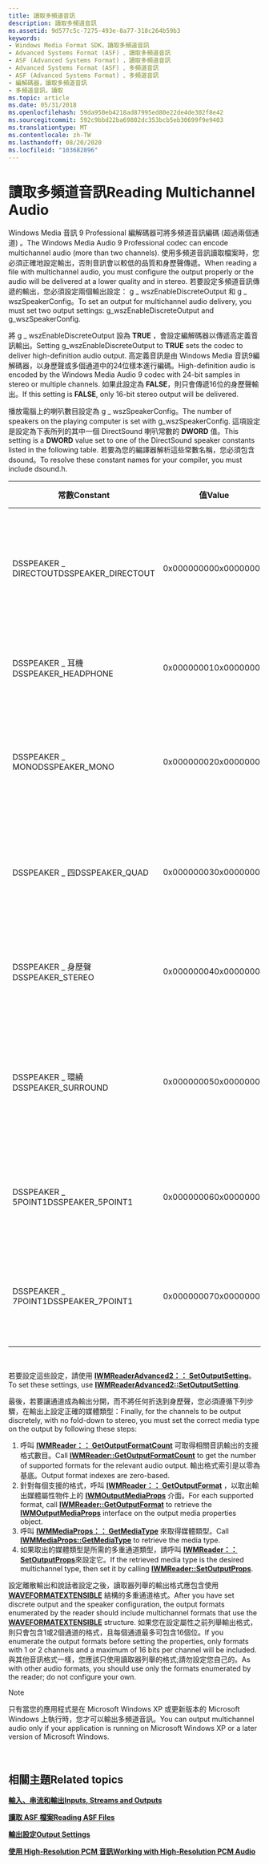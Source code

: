 ```yaml
---
title: 讀取多頻道音訊
description: 讀取多頻道音訊
ms.assetid: 9d577c5c-7275-493e-8a77-318c264b59b3
keywords:
- Windows Media Format SDK，讀取多頻道音訊
- Advanced Systems Format (ASF) 、讀取多頻道音訊
- ASF (Advanced Systems Format) ，讀取多頻道音訊
- Advanced Systems Format (ASF) 、多頻道音訊
- ASF (Advanced Systems Format) 、多頻道音訊
- 編解碼器，讀取多頻道音訊
- 多頻道音訊，讀取
ms.topic: article
ms.date: 05/31/2018
ms.openlocfilehash: 59da950eb4218ad87995ed80e22de4de302f8e42
ms.sourcegitcommit: 592c9bbd22ba69802dc353bcb5eb30699f9e9403
ms.translationtype: MT
ms.contentlocale: zh-TW
ms.lasthandoff: 08/20/2020
ms.locfileid: "103682896"
---
```

# <a name="reading-multichannel-audio"></a><span data-ttu-id="6b3ed-110">讀取多頻道音訊</span><span class="sxs-lookup"><span data-stu-id="6b3ed-110">Reading Multichannel Audio</span></span>

<span data-ttu-id="6b3ed-111">Windows Media 音訊 9 Professional 編解碼器可將多頻道音訊編碼 (超過兩個通道) 。</span><span class="sxs-lookup"><span data-stu-id="6b3ed-111">The Windows Media Audio 9 Professional codec can encode multichannel audio (more than two channels).</span></span> <span data-ttu-id="6b3ed-112">使用多頻道音訊讀取檔案時，您必須正確地設定輸出，否則音訊會以較低的品質和身歷聲傳遞。</span><span class="sxs-lookup"><span data-stu-id="6b3ed-112">When reading a file with multichannel audio, you must configure the output properly or the audio will be delivered at a lower quality and in stereo.</span></span> <span data-ttu-id="6b3ed-113">若要設定多頻道音訊傳遞的輸出，您必須設定兩個輸出設定： g \_ wszEnableDiscreteOutput 和 g \_ wszSpeakerConfig。</span><span class="sxs-lookup"><span data-stu-id="6b3ed-113">To set an output for multichannel audio delivery, you must set two output settings: g\_wszEnableDiscreteOutput and g\_wszSpeakerConfig.</span></span>

<span data-ttu-id="6b3ed-114">將 g \_ wszEnableDiscreteOutput 設為 **TRUE** ，會設定編解碼器以傳遞高定義音訊輸出。</span><span class="sxs-lookup"><span data-stu-id="6b3ed-114">Setting g\_wszEnableDiscreteOutput to **TRUE** sets the codec to deliver high-definition audio output.</span></span> <span data-ttu-id="6b3ed-115">高定義音訊是由 Windows Media 音訊9編解碼器，以身歷聲或多個通道中的24位樣本進行編碼。</span><span class="sxs-lookup"><span data-stu-id="6b3ed-115">High-definition audio is encoded by the Windows Media Audio 9 codec with 24-bit samples in stereo or multiple channels.</span></span> <span data-ttu-id="6b3ed-116">如果此設定為 **FALSE**，則只會傳遞16位的身歷聲輸出。</span><span class="sxs-lookup"><span data-stu-id="6b3ed-116">If this setting is **FALSE**, only 16-bit stereo output will be delivered.</span></span>

<span data-ttu-id="6b3ed-117">播放電腦上的喇叭數目設定為 g \_ wszSpeakerConfig。</span><span class="sxs-lookup"><span data-stu-id="6b3ed-117">The number of speakers on the playing computer is set with g\_wszSpeakerConfig.</span></span> <span data-ttu-id="6b3ed-118">這項設定是設定為下表所列的其中一個 DirectSound 喇叭常數的 **DWORD** 值。</span><span class="sxs-lookup"><span data-stu-id="6b3ed-118">This setting is a **DWORD** value set to one of the DirectSound speaker constants listed in the following table.</span></span> <span data-ttu-id="6b3ed-119">若要為您的編譯器解析這些常數名稱，您必須包含 dsound。</span><span class="sxs-lookup"><span data-stu-id="6b3ed-119">To resolve these constant names for your compiler, you must include dsound.h.</span></span>



| <span data-ttu-id="6b3ed-120">常數</span><span class="sxs-lookup"><span data-stu-id="6b3ed-120">Constant</span></span>             | <span data-ttu-id="6b3ed-121">值</span><span class="sxs-lookup"><span data-stu-id="6b3ed-121">Value</span></span>      | <span data-ttu-id="6b3ed-122">描述</span><span class="sxs-lookup"><span data-stu-id="6b3ed-122">Description</span></span>                                                                  |
|----------------------|------------|------------------------------------------------------------------------------|
| <span data-ttu-id="6b3ed-123">DSSPEAKER \_ DIRECTOUT</span><span class="sxs-lookup"><span data-stu-id="6b3ed-123">DSSPEAKER\_DIRECTOUT</span></span> | <span data-ttu-id="6b3ed-124">0x00000000</span><span class="sxs-lookup"><span data-stu-id="6b3ed-124">0x00000000</span></span> | <span data-ttu-id="6b3ed-125">系統會直接傳遞音訊，而不是針對喇叭進行設定。</span><span class="sxs-lookup"><span data-stu-id="6b3ed-125">The audio is passed through directly, without being configured for speakers.</span></span> |
| <span data-ttu-id="6b3ed-126">DSSPEAKER \_ 耳機</span><span class="sxs-lookup"><span data-stu-id="6b3ed-126">DSSPEAKER\_HEADPHONE</span></span> | <span data-ttu-id="6b3ed-127">0x00000001</span><span class="sxs-lookup"><span data-stu-id="6b3ed-127">0x00000001</span></span> | <span data-ttu-id="6b3ed-128">用戶端電腦配備耳機。</span><span class="sxs-lookup"><span data-stu-id="6b3ed-128">The client computer is equipped with headphones.</span></span>                             |
| <span data-ttu-id="6b3ed-129">DSSPEAKER \_ MONO</span><span class="sxs-lookup"><span data-stu-id="6b3ed-129">DSSPEAKER\_MONO</span></span>      | <span data-ttu-id="6b3ed-130">0x00000002</span><span class="sxs-lookup"><span data-stu-id="6b3ed-130">0x00000002</span></span> | <span data-ttu-id="6b3ed-131">用戶端電腦配備了 monaural 喇叭。</span><span class="sxs-lookup"><span data-stu-id="6b3ed-131">The client computer is equipped with a monaural speaker.</span></span>                     |
| <span data-ttu-id="6b3ed-132">DSSPEAKER \_ 四</span><span class="sxs-lookup"><span data-stu-id="6b3ed-132">DSSPEAKER\_QUAD</span></span>      | <span data-ttu-id="6b3ed-133">0x00000003</span><span class="sxs-lookup"><span data-stu-id="6b3ed-133">0x00000003</span></span> | <span data-ttu-id="6b3ed-134">用戶端電腦配備了 quadraphonic 喇叭。</span><span class="sxs-lookup"><span data-stu-id="6b3ed-134">The client computer is equipped with quadraphonic speakers.</span></span>                  |
| <span data-ttu-id="6b3ed-135">DSSPEAKER \_ 身歷聲</span><span class="sxs-lookup"><span data-stu-id="6b3ed-135">DSSPEAKER\_STEREO</span></span>    | <span data-ttu-id="6b3ed-136">0x00000004</span><span class="sxs-lookup"><span data-stu-id="6b3ed-136">0x00000004</span></span> | <span data-ttu-id="6b3ed-137">用戶端電腦配備了身歷聲喇叭。</span><span class="sxs-lookup"><span data-stu-id="6b3ed-137">The client computer is equipped with stereo speakers.</span></span>                        |
| <span data-ttu-id="6b3ed-138">DSSPEAKER \_ 環繞</span><span class="sxs-lookup"><span data-stu-id="6b3ed-138">DSSPEAKER\_SURROUND</span></span>  | <span data-ttu-id="6b3ed-139">0x00000005</span><span class="sxs-lookup"><span data-stu-id="6b3ed-139">0x00000005</span></span> | <span data-ttu-id="6b3ed-140">用戶端電腦配備四個聲道的環繞音效喇叭。</span><span class="sxs-lookup"><span data-stu-id="6b3ed-140">The client computer is equipped with four-channel surround-sound speakers.</span></span>   |
| <span data-ttu-id="6b3ed-141">DSSPEAKER \_ 5POINT1</span><span class="sxs-lookup"><span data-stu-id="6b3ed-141">DSSPEAKER\_5POINT1</span></span>   | <span data-ttu-id="6b3ed-142">0x00000006</span><span class="sxs-lookup"><span data-stu-id="6b3ed-142">0x00000006</span></span> | <span data-ttu-id="6b3ed-143">用戶端電腦配備了五個喇叭和一個喇叭。</span><span class="sxs-lookup"><span data-stu-id="6b3ed-143">The client computer is equipped with five speakers and a subwoofer.</span></span>          |
| <span data-ttu-id="6b3ed-144">DSSPEAKER \_ 7POINT1</span><span class="sxs-lookup"><span data-stu-id="6b3ed-144">DSSPEAKER\_7POINT1</span></span>   | <span data-ttu-id="6b3ed-145">0x00000007</span><span class="sxs-lookup"><span data-stu-id="6b3ed-145">0x00000007</span></span> | <span data-ttu-id="6b3ed-146">用戶端電腦配備了七個喇叭和一個喇叭。</span><span class="sxs-lookup"><span data-stu-id="6b3ed-146">The client computer is equipped with seven speakers and a subwoofer.</span></span>         |



 

<span data-ttu-id="6b3ed-147">若要設定這些設定，請使用 [**IWMReaderAdvanced2：： SetOutputSetting**](/previous-versions/windows/desktop/api/Wmsdkidl/nf-wmsdkidl-iwmreaderadvanced2-setoutputsetting)。</span><span class="sxs-lookup"><span data-stu-id="6b3ed-147">To set these settings, use [**IWMReaderAdvanced2::SetOutputSetting**](/previous-versions/windows/desktop/api/Wmsdkidl/nf-wmsdkidl-iwmreaderadvanced2-setoutputsetting).</span></span>

<span data-ttu-id="6b3ed-148">最後，若要讓通道成為輸出分開，而不將任何折迭到身歷聲，您必須遵循下列步驟，在輸出上設定正確的媒體類型：</span><span class="sxs-lookup"><span data-stu-id="6b3ed-148">Finally, for the channels to be output discretely, with no fold-down to stereo, you must set the correct media type on the output by following these steps:</span></span>

1.  <span data-ttu-id="6b3ed-149">呼叫 [**IWMReader：： GetOutputFormatCount**](/previous-versions/windows/desktop/api/wmsdkidl/nf-wmsdkidl-iwmreader-getoutputformatcount) 可取得相關音訊輸出的支援格式數目。</span><span class="sxs-lookup"><span data-stu-id="6b3ed-149">Call [**IWMReader::GetOutputFormatCount**](/previous-versions/windows/desktop/api/wmsdkidl/nf-wmsdkidl-iwmreader-getoutputformatcount) to get the number of supported formats for the relevant audio output.</span></span> <span data-ttu-id="6b3ed-150">輸出格式索引是以零為基底。</span><span class="sxs-lookup"><span data-stu-id="6b3ed-150">Output format indexes are zero-based.</span></span>
2.  <span data-ttu-id="6b3ed-151">針對每個支援的格式，呼叫 [**IWMReader：： GetOutputFormat**](/previous-versions/windows/desktop/api/Wmsdkidl/nf-wmsdkidl-iwmreader-getoutputformat) ，以取出輸出媒體屬性物件上的 [**IWMOutputMediaProps**](/previous-versions/windows/desktop/api/wmsdkidl/nn-wmsdkidl-iwmoutputmediaprops) 介面。</span><span class="sxs-lookup"><span data-stu-id="6b3ed-151">For each supported format, call [**IWMReader::GetOutputFormat**](/previous-versions/windows/desktop/api/Wmsdkidl/nf-wmsdkidl-iwmreader-getoutputformat) to retrieve the [**IWMOutputMediaProps**](/previous-versions/windows/desktop/api/wmsdkidl/nn-wmsdkidl-iwmoutputmediaprops) interface on the output media properties object.</span></span>
3.  <span data-ttu-id="6b3ed-152">呼叫 [**IWMMediaProps：： GetMediaType**](/previous-versions/windows/desktop/api/Wmsdkidl/nf-wmsdkidl-iwmmediaprops-getmediatype) 來取得媒體類型。</span><span class="sxs-lookup"><span data-stu-id="6b3ed-152">Call [**IWMMediaProps::GetMediaType**](/previous-versions/windows/desktop/api/Wmsdkidl/nf-wmsdkidl-iwmmediaprops-getmediatype) to retrieve the media type.</span></span>
4.  <span data-ttu-id="6b3ed-153">如果取出的媒體類型是所需的多重通道類型，請呼叫 [**IWMReader：： SetOutputProps**](/previous-versions/windows/desktop/api/Wmsdkidl/nf-wmsdkidl-iwmreader-setoutputprops)來設定它。</span><span class="sxs-lookup"><span data-stu-id="6b3ed-153">If the retrieved media type is the desired multichannel type, then set it by calling [**IWMReader::SetOutputProps**](/previous-versions/windows/desktop/api/Wmsdkidl/nf-wmsdkidl-iwmreader-setoutputprops).</span></span>

<span data-ttu-id="6b3ed-154">設定離散輸出和說話者設定之後，讀取器列舉的輸出格式應包含使用 [**WAVEFORMATEXTENSIBLE**](/previous-versions/windows/desktop/legacy/dd757721(v=vs.85)) 結構的多重通道格式。</span><span class="sxs-lookup"><span data-stu-id="6b3ed-154">After you have set discrete output and the speaker configuration, the output formats enumerated by the reader should include multichannel formats that use the [**WAVEFORMATEXTENSIBLE**](/previous-versions/windows/desktop/legacy/dd757721(v=vs.85)) structure.</span></span> <span data-ttu-id="6b3ed-155">如果您在設定屬性之前列舉輸出格式，則只會包含1或2個通道的格式，且每個通道最多可包含16個位。</span><span class="sxs-lookup"><span data-stu-id="6b3ed-155">If you enumerate the output formats before setting the properties, only formats with 1 or 2 channels and a maximum of 16 bits per channel will be included.</span></span> <span data-ttu-id="6b3ed-156">與其他音訊格式一樣，您應該只使用讀取器列舉的格式;請勿設定您自己的。</span><span class="sxs-lookup"><span data-stu-id="6b3ed-156">As with other audio formats, you should use only the formats enumerated by the reader; do not configure your own.</span></span>

> [!Note]  
> <span data-ttu-id="6b3ed-157">只有當您的應用程式是在 Microsoft Windows XP 或更新版本的 Microsoft Windows 上執行時，您才可以輸出多頻道音訊。</span><span class="sxs-lookup"><span data-stu-id="6b3ed-157">You can output multichannel audio only if your application is running on Microsoft Windows XP or a later version of Microsoft Windows.</span></span>

 

## <a name="related-topics"></a><span data-ttu-id="6b3ed-158">相關主題</span><span class="sxs-lookup"><span data-stu-id="6b3ed-158">Related topics</span></span>

<dl> <dt>

[<span data-ttu-id="6b3ed-159">**輸入、串流和輸出**</span><span class="sxs-lookup"><span data-stu-id="6b3ed-159">**Inputs, Streams and Outputs**</span></span>](inputs-streams-and-outputs.md)
</dt> <dt>

[<span data-ttu-id="6b3ed-160">**讀取 ASF 檔案**</span><span class="sxs-lookup"><span data-stu-id="6b3ed-160">**Reading ASF Files**</span></span>](reading-asf-files.md)
</dt> <dt>

[<span data-ttu-id="6b3ed-161">**輸出設定**</span><span class="sxs-lookup"><span data-stu-id="6b3ed-161">**Output Settings**</span></span>](output-settings.md)
</dt> <dt>

[<span data-ttu-id="6b3ed-162">**使用 High-Resolution PCM 音訊**</span><span class="sxs-lookup"><span data-stu-id="6b3ed-162">**Working with High-Resolution PCM Audio**</span></span>](working-with-high-resolution-pcm-audio.md)
</dt> </dl>

 

 